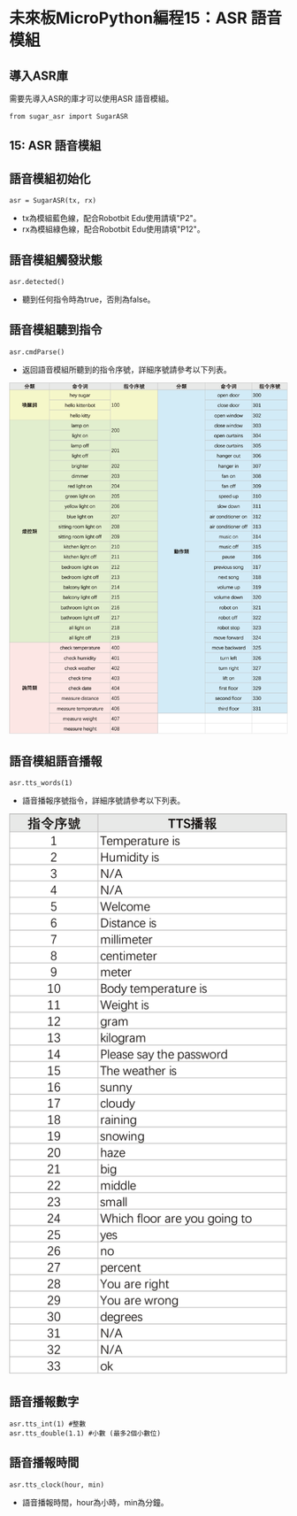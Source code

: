# 未來板MicroPython編程15：ASR 語音模組

## 導入ASR庫

需要先導入ASR的庫才可以使用ASR 語音模組。

    from sugar_asr import SugarASR

## 15: ASR 語音模組

## 語音模組初始化

    asr = SugarASR(tx, rx)

- tx為模組藍色線，配合Robotbit Edu使用請填"P2"。
- rx為模組綠色線，配合Robotbit Edu使用請填"P12"。

## 語音模組觸發狀態

    asr.detected()

- 聽到任何指令時為true，否則為false。

## 語音模組聽到指令

    asr.cmdParse()

- 返回語音模組所聽到的指令序號，詳細序號請參考以下列表。

![](../images/asr_codes.png)

## 語音模組語音播報

    asr.tts_words(1)

- 語音播報序號指令，詳細序號請參考以下列表。

![](../images/tts_codes.png)

## 語音播報數字

    asr.tts_int(1) #整數
    asr.tts_double(1.1) #小數 (最多2個小數位)

## 語音播報時間

    asr.tts_clock(hour, min)

- 語音播報時間，hour為小時，min為分鐘。